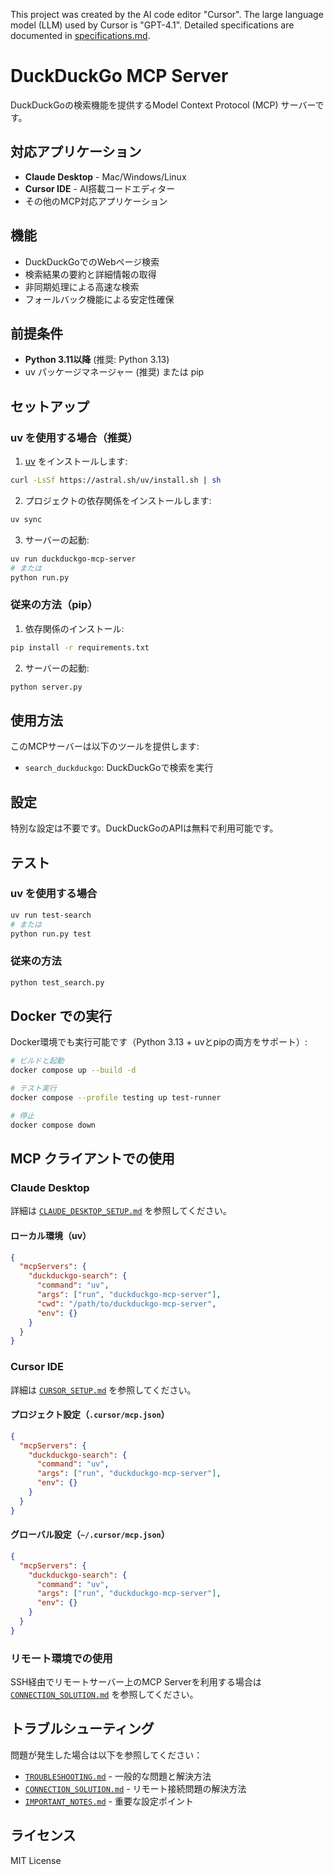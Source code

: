 This project was created by the AI code editor "Cursor".
The large language model (LLM) used by Cursor is "GPT-4.1".
Detailed specifications are documented in [specifications.md](specifications.md).

# DuckDuckGo MCP Server

DuckDuckGoの検索機能を提供するModel Context Protocol (MCP) サーバーです。

## 対応アプリケーション

- **Claude Desktop** - Mac/Windows/Linux
- **Cursor IDE** - AI搭載コードエディター  
- その他のMCP対応アプリケーション

## 機能

- DuckDuckGoでのWebページ検索
- 検索結果の要約と詳細情報の取得
- 非同期処理による高速な検索
- フォールバック機能による安定性確保

## 前提条件

- **Python 3.11以降** (推奨: Python 3.13)
- uv パッケージマネージャー (推奨) または pip

## セットアップ

### uv を使用する場合（推奨）

1. [uv](https://docs.astral.sh/uv/) をインストールします:
```bash
curl -LsSf https://astral.sh/uv/install.sh | sh
```

2. プロジェクトの依存関係をインストールします:
```bash
uv sync
```

3. サーバーの起動:
```bash
uv run duckduckgo-mcp-server
# または
python run.py
```

### 従来の方法（pip）

1. 依存関係のインストール:
```bash
pip install -r requirements.txt
```

2. サーバーの起動:
```bash
python server.py
```

## 使用方法

このMCPサーバーは以下のツールを提供します:
- `search_duckduckgo`: DuckDuckGoで検索を実行

## 設定

特別な設定は不要です。DuckDuckGoのAPIは無料で利用可能です。

## テスト

### uv を使用する場合
```bash
uv run test-search
# または
python run.py test
```

### 従来の方法
```bash
python test_search.py
```

## Docker での実行

Docker環境でも実行可能です（Python 3.13 + uvとpipの両方をサポート）:

```bash
# ビルドと起動
docker compose up --build -d

# テスト実行
docker compose --profile testing up test-runner

# 停止
docker compose down
```

## MCP クライアントでの使用

### Claude Desktop

詳細は [`CLAUDE_DESKTOP_SETUP.md`](CLAUDE_DESKTOP_SETUP.md) を参照してください。

#### ローカル環境（uv）
```json
{
  "mcpServers": {
    "duckduckgo-search": {
      "command": "uv",
      "args": ["run", "duckduckgo-mcp-server"],
      "cwd": "/path/to/duckduckgo-mcp-server",
      "env": {}
    }
  }
}
```

### Cursor IDE

詳細は [`CURSOR_SETUP.md`](CURSOR_SETUP.md) を参照してください。

#### プロジェクト設定（`.cursor/mcp.json`）
```json
{
  "mcpServers": {
    "duckduckgo-search": {
      "command": "uv",
      "args": ["run", "duckduckgo-mcp-server"],
      "env": {}
    }
  }
}
```

#### グローバル設定（`~/.cursor/mcp.json`）
```json
{
  "mcpServers": {
    "duckduckgo-search": {
      "command": "uv",
      "args": ["run", "duckduckgo-mcp-server"],
      "env": {}
    }
  }
}
```

### リモート環境での使用

SSH経由でリモートサーバー上のMCP Serverを利用する場合は [`CONNECTION_SOLUTION.md`](CONNECTION_SOLUTION.md) を参照してください。

## トラブルシューティング

問題が発生した場合は以下を参照してください：

- [`TROUBLESHOOTING.md`](TROUBLESHOOTING.md) - 一般的な問題と解決方法
- [`CONNECTION_SOLUTION.md`](CONNECTION_SOLUTION.md) - リモート接続問題の解決方法
- [`IMPORTANT_NOTES.md`](IMPORTANT_NOTES.md) - 重要な設定ポイント

## ライセンス

MIT License 